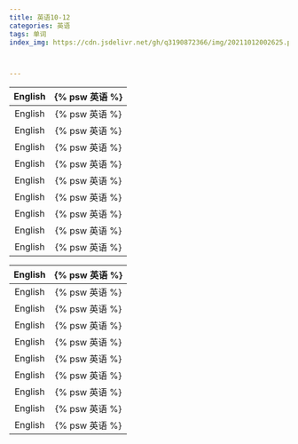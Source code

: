 ```yaml
---
title: 英语10-12
categories: 英语
tags: 单词
index_img: https://cdn.jsdelivr.net/gh/q3190872366/img/20211012002625.png



---
```


| English | {% psw 英语 %} |
| :-----: | :------------: |
| English | {% psw 英语 %} |
| English | {% psw 英语 %} |
| English | {% psw 英语 %} |
| English | {% psw 英语 %} |
| English | {% psw 英语 %} |
| English | {% psw 英语 %} |
| English | {% psw 英语 %} |
| English | {% psw 英语 %} |
| English | {% psw 英语 %} |

| English | {% psw 英语 %} |
| :-----: | :------------: |
| English | {% psw 英语 %} |
| English | {% psw 英语 %} |
| English | {% psw 英语 %} |
| English | {% psw 英语 %} |
| English | {% psw 英语 %} |
| English | {% psw 英语 %} |
| English | {% psw 英语 %} |
| English | {% psw 英语 %} |
| English | {% psw 英语 %} |

